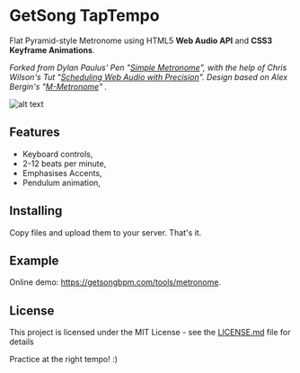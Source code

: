 # GetSong TapTempo

Flat Pyramid-style Metronome using HTML5 **Web Audio API** and **CSS3 Keyframe Animations**.

*Forked from Dylan Paulus' Pen "[Simple Metronome](http://codepen.io/ganderzz/pen/Ezlfu/)", with the help of Chris Wilson's Tut "[Scheduling Web Audio with Precision](http://www.html5rocks.com/en/tutorials/audio/scheduling/)".
Design based on Alex Bergin's "[M-Metronome](http://codepen.io/abergin/pen/efbCD)" .*

![alt text](https://getsongbpm.com/img/site/metronome.jpg "GetSong-Metronome Illustration")

## Features

+ Keyboard controls,
+ 2-12 beats per minute,
+ Emphasises Accents,
+ Pendulum animation,

## Installing

Copy files and upload them to your server. That's it.

## Example

Online demo: https://getsongbpm.com/tools/metronome.

## License

This project is licensed under the MIT License - see the [LICENSE.md](LICENSE.md) file for details

Practice at the right tempo! :)
